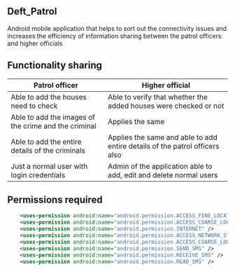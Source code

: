 ## Deft_Patrol
Android mobile application that helps to sort out the connectivity issues and increases the efficiency of information sharing between the patrol officers
and higher officials

## Functionality sharing
Patrol officer | Higher official
---------------|-----------------
Able to add the houses need to check | Able to verify that whether the added houses were checked or not
Able to add the images of the crime and the criminal | Applies the same
Able to add the entire details of the criminals | Applies the same and able to add entire details of the patrol officers also
Just a normal user with login credentials | Admin of the application able to add, edit and delete normal users

## Permissions required
```xml
    <uses-permission android:name="android.permission.ACCESS_FINE_LOCATION" />
    <uses-permission android:name="android.permission.ACCESS_COARSE_LOCATION" />
    <uses-permission android:name="android.permission.INTERNET" />
    <uses-permission android:name="android.permission.ACCESS_NETWORK_STATE" />
    <uses-permission android:name="android.permission.ACCESS_COARSE_LOCATION" />
    <uses-permission android:name="android.permission.SEND_SMS" />
    <uses-permission android:name="android.permission.RECEIVE_SMS" />
    <uses-permission android:name="android.permission.READ_SMS" />
   ```

